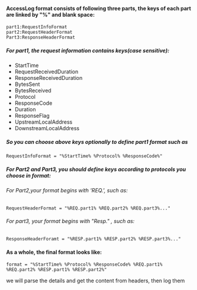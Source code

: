 
#### AccessLog format consists of following three parts, the keys of each part are linked by "%" and blank space:
```$xslt
part1:RequestInfoFormat
part2:RequestHeaderFormat
Part3:ResponseHeaderFormat
```
##### For part1, the request information contains keys(case sensitive):
+ StartTime  
+ RequestReceivedDuration
+ ResponseReceivedDuration
+ BytesSent
+ BytesReceived
+ Protocol
+ ResponseCode
+ Duration
+ ResponseFlag
+ UpstreamLocalAddress
+ DownstreamLocalAddress

##### So you can choose above keys optionally to define part1 format such as
```$xslt
RequestInfoFormat = "%StartTime% %Protocol% %ResponseCode%"
```

##### For Part2 and Part3, you should define keys according to protocols you choose in format:

###### For Part2,your format begins with 'REQ.', such as:
```
RequestHeaderFormat = "%REQ.part1% %REQ.part2% %REQ.part3%..."
```
###### For part3, your format begins with "Resp." , such as:
```
ResponseHeaderForamt = "%RESP.part1% %RESP.part2% %RESP.part3%..."
```
#### As a whole, the final format looks like:
```
format = "%StartTime% %Protocol% %ResponseCode% %REQ.part1% %REQ.part2% %RESP.part1% %RESP.part2%"
```
we will parse the details and get the content from headers, then log them